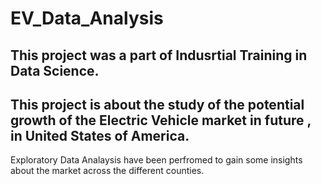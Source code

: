 # EV_Data_Analysis
## This project was a part of Indusrtial Training in Data Science.
This project is about the study of the potential growth of the Electric Vehicle market in future , in United States of America.
---
Exploratory Data Analaysis have been perfromed to gain some insights about the market across the different counties.
